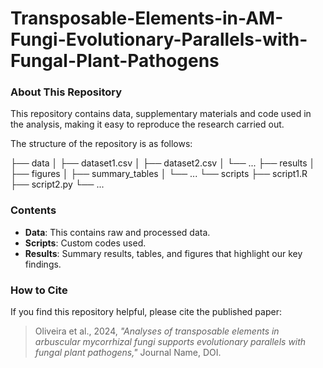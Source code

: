 # Transposable-Elements-in-AM-Fungi-Evolutionary-Parallels-with-Fungal-Plant-Pathogens

### About This Repository

This repository contains data, supplementary materials and code used in the analysis, making it easy to reproduce the research carried out.

The structure of the repository is as follows:

├── data
│   ├── dataset1.csv
│   ├── dataset2.csv
│   └── ...
├── results
│   ├── figures
│   ├── summary_tables
│   └── ...
└── scripts
    ├── script1.R
    ├── script2.py
    └── ...

### Contents

- **Data**: This contains raw and processed data.
- **Scripts**: Custom codes used.
- **Results**: Summary results, tables, and figures that highlight our key findings.

### How to Cite

If you find this repository helpful, please cite the published paper:

> Oliveira et al., 2024, *"Analyses of transposable elements in arbuscular mycorrhizal fungi
supports evolutionary parallels with fungal plant pathogens,"* Journal Name, DOI.
